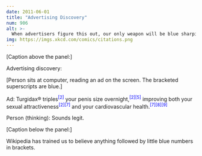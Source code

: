 ```yaml
---
date: 2011-06-01
title: "Advertising Discovery"
num: 906
alt: >-
  When advertisers figure this out, our only weapon will be blue sharpies and "[disputed]".
img: https://imgs.xkcd.com/comics/citations.png
---
```

[Caption above the panel:]

Advertising discovery:

[Person sits at computer, reading an ad on the screen. The bracketed superscripts are blue.]

Ad: Turgidax&reg; triples<sup style="color:blue;">[2]</sup> your penis size overnight,<sup style="color:blue;">[2][5]</sup> improving both your sexual attractiveness<sup style="color:blue;">[2][7]</sup> and your cardiovascular health.<sup style="color:blue;">[7][8][9]</sup>

Person (thinking): Sounds legit.

[Caption below the panel:]

Wikipedia has trained us to believe anything followed by little blue numbers in brackets.